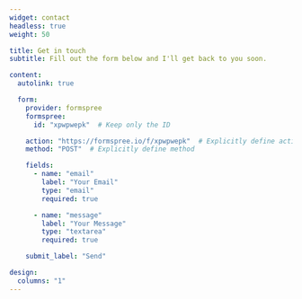 ```yaml
---
widget: contact
headless: true
weight: 50

title: Get in touch
subtitle: Fill out the form below and I'll get back to you soon.

content:
  autolink: true

  form:
    provider: formspree
    formspree:
      id: "xpwpwepk"  # Keep only the ID

    action: "https://formspree.io/f/xpwpwepk"  # Explicitly define action
    method: "POST"  # Explicitly define method

    fields:
      - name: "email"
        label: "Your Email"
        type: "email"
        required: true

      - name: "message"
        label: "Your Message"
        type: "textarea"
        required: true

    submit_label: "Send"

design:
  columns: "1"
---
```

